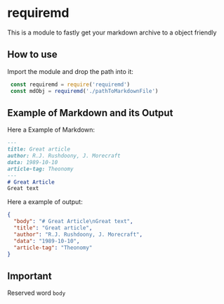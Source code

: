 # requiremd

This is a module to fastly get your markdown archive to a object friendly

## How to use

Import the module and drop the path into it:
```js
 const requiremd = require('requiremd')
 const mdObj = requiremd('./pathToMarkdownFile')
 ```

## Example of Markdown and its Output

Here a Example of Markdown:
```md
---
title: Great article
author: R.J. Rushdoony, J. Morecraft
data: 1989-10-10
article-tag: Theonomy
---
# Great Article
Great text
```
Here a example of output:
```json
{
  "body": "# Great Article\nGreat text",
  "title": "Great article",
  "author": "R.J. Rushdoony, J. Morecraft",
  "data": "1989-10-10",
  "article-tag": "Theonomy"
}

```

## Important

Reserved word ```body```